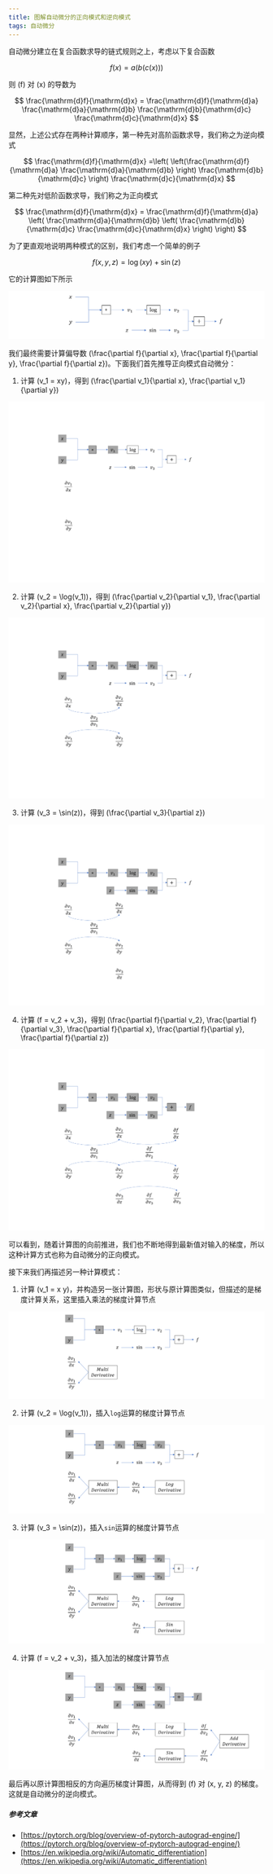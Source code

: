 ```yaml
---
title: 图解自动微分的正向模式和逆向模式
tags: 自动微分
---
```


自动微分建立在复合函数求导的链式规则之上，考虑以下复合函数

$$
  f(x) = a(b(c(x)))
  $$

则 \(f\) 对 \(x\) 的导数为

$$
  \frac{\mathrm{d}f}{\mathrm{d}x} = \frac{\mathrm{d}f}{\mathrm{d}a} \frac{\mathrm{d}a}{\mathrm{d}b} \frac{\mathrm{d}b}{\mathrm{d}c} \frac{\mathrm{d}c}{\mathrm{d}x}
  $$

显然，上述公式存在两种计算顺序，第一种先对高阶函数求导，我们称之为逆向模式

$$
  \frac{\mathrm{d}f}{\mathrm{d}x} =\left( \left(\frac{\mathrm{d}f}{\mathrm{d}a} \frac{\mathrm{d}a}{\mathrm{d}b} \right) \frac{\mathrm{d}b}{\mathrm{d}c}  \right) \frac{\mathrm{d}c}{\mathrm{d}x}
  $$

第二种先对低阶函数求导，我们称之为正向模式

$$
  \frac{\mathrm{d}f}{\mathrm{d}x} = \frac{\mathrm{d}f}{\mathrm{d}a} \left( \frac{\mathrm{d}a}{\mathrm{d}b} \left( \frac{\mathrm{d}b}{\mathrm{d}c} \frac{\mathrm{d}c}{\mathrm{d}x} \right) \right)
  $$

为了更直观地说明两种模式的区别，我们考虑一个简单的例子

$$
  f(x, y, z) = \log(xy) + \sin(z)
  $$

它的计算图如下所示

![](/resources/2022-12-06-autograd-forward-and-reverse/autograd-computation_graph.png)

我们最终需要计算偏导数 \(\frac{\partial f}{\partial x}, \frac{\partial f}{\partial y}, \frac{\partial f}{\partial z}\)。下面我们首先推导正向模式自动微分：

1. 计算 \(v_1 = xy\)，得到 \(\frac{\partial v_1}{\partial x}, \frac{\partial v_1}{\partial y}\)

![](/resources/2022-12-06-autograd-forward-and-reverse/autograd-forward_1.png)

2. 计算 \(v_2 = \log(v_1)\)，得到 \(\frac{\partial v_2}{\partial v_1}, \frac{\partial v_2}{\partial x}, \frac{\partial v_2}{\partial y}\)

![](/resources/2022-12-06-autograd-forward-and-reverse/autograd-forward_2.png)

3. 计算 \(v_3 = \sin(z)\)，得到 \(\frac{\partial v_3}{\partial z}\)

![](/resources/2022-12-06-autograd-forward-and-reverse/autograd-forward_3.png)

4. 计算 \(f = v_2 + v_3\)，得到 \(\frac{\partial f}{\partial v_2}, \frac{\partial f}{\partial v_3}, \frac{\partial f}{\partial x}, \frac{\partial f}{\partial y}, \frac{\partial f}{\partial z}\)

![](/resources/2022-12-06-autograd-forward-and-reverse/autograd-forward_4.png)

可以看到，随着计算图的向前推进，我们也不断地得到最新值对输入的梯度，所以这种计算方式也称为自动微分的正向模式。

接下来我们再描述另一种计算模式：

1. 计算 \(v_1 = x y\)，并构造另一张计算图，形状与原计算图类似，但描述的是梯度计算关系，这里插入乘法的梯度计算节点

![](/resources/2022-12-06-autograd-forward-and-reverse/autograd-backward_1.png)

2. 计算 \(v_2 = \log(v_1)\)，插入`log`运算的梯度计算节点

![](/resources/2022-12-06-autograd-forward-and-reverse/autograd-backward_2.png)

3. 计算 \(v_3 = \sin(z)\)，插入`sin`运算的梯度计算节点

![](/resources/2022-12-06-autograd-forward-and-reverse/autograd-backward_3.png)

4. 计算 \(f = v_2 + v_3\)，插入加法的梯度计算节点

![](/resources/2022-12-06-autograd-forward-and-reverse/autograd-backward_4.png)

最后再以原计算图相反的方向遍历梯度计算图，从而得到 \(f\) 对 \(x, y, z\) 的梯度。这就是自动微分的逆向模式。

##### 参考文章

* [https://pytorch.org/blog/overview-of-pytorch-autograd-engine/](https://pytorch.org/blog/overview-of-pytorch-autograd-engine/)
* [https://en.wikipedia.org/wiki/Automatic_differentiation](https://en.wikipedia.org/wiki/Automatic_differentiation)
